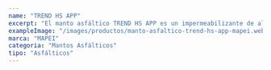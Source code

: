 ```yaml
---
name: "TREND HS APP"
excerpt: "El manto asfáltico TREND HS APP es un impermeabilizante de alta resistencia para azoteas en climas cálidos. Con refuerzo de poliéster y fibra de vidrio, garantiza durabilidad contra roturas y deformaciones estructurales. "
exampleImage: "/images/productos/manto-asfaltico-trend-hs-app-mapei.webp"
marca: "MAPEI"
categoria: "Mantos Asfálticos"
tipo: "Asfálticos"
---
```


